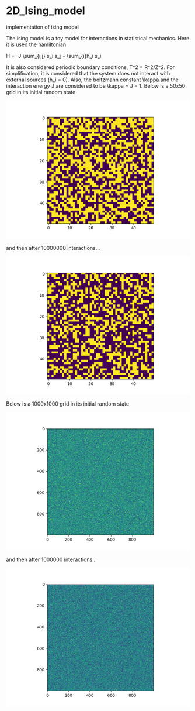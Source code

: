 # 2D_Ising_model
implementation of ising model

The ising model is a toy model for interactions in statistical mechanics. Here it is used the hamiltonian

H = -J \sum_{i,j} s_i s_j - \sum_{i}h_i s_i

It is also considered periodic boundary conditions, T^2 = R^2/Z^2. For simplification, it is considered that the system does not interact with external sources (h_i = 0). Also, the boltzmann constant \kappa and the interaction energy J are considered to be \kappa = J = 1. Below is a 50x50 grid in its initial random state

![alt text](https://github.com/BrenoPereira105/Ising_model/blob/main/10000000_steps_50_grid_t0.png)

and then after 10000000 interactions...

![alt text](https://github.com/BrenoPereira105/Ising_model/blob/main/10000000_steps_50_grid_tfinal.png)

Below is a 1000x1000 grid in its initial random state

![alt text](https://github.com/BrenoPereira105/Ising_model/blob/main/1000000_steps_1000_grid_t0.png)

and then after 1000000 interactions...

![alt text](https://github.com/BrenoPereira105/Ising_model/blob/main/1000000_steps_1000_grid_tfinal.png)

